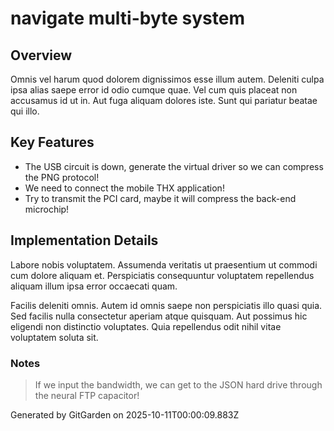 # navigate multi-byte system

## Overview
Omnis vel harum quod dolorem dignissimos esse illum autem. Deleniti culpa ipsa alias saepe error id odio cumque quae. Vel cum quis placeat non accusamus id ut in. Aut fuga aliquam dolores iste. Sunt qui pariatur beatae qui illo.

## Key Features
- The USB circuit is down, generate the virtual driver so we can compress the PNG protocol!
- We need to connect the mobile THX application!
- Try to transmit the PCI card, maybe it will compress the back-end microchip!

## Implementation Details
Labore nobis voluptatem. Assumenda veritatis ut praesentium ut commodi cum dolore aliquam et. Perspiciatis consequuntur voluptatem repellendus aliquam illum ipsa error occaecati quam.
 Facilis deleniti omnis. Autem id omnis saepe non perspiciatis illo quasi quia. Sed facilis nulla consectetur aperiam atque quisquam. Aut possimus hic eligendi non distinctio voluptates. Quia repellendus odit nihil vitae voluptatem soluta sit.

### Notes
> If we input the bandwidth, we can get to the JSON hard drive through the neural FTP capacitor!

Generated by GitGarden on 2025-10-11T00:00:09.883Z